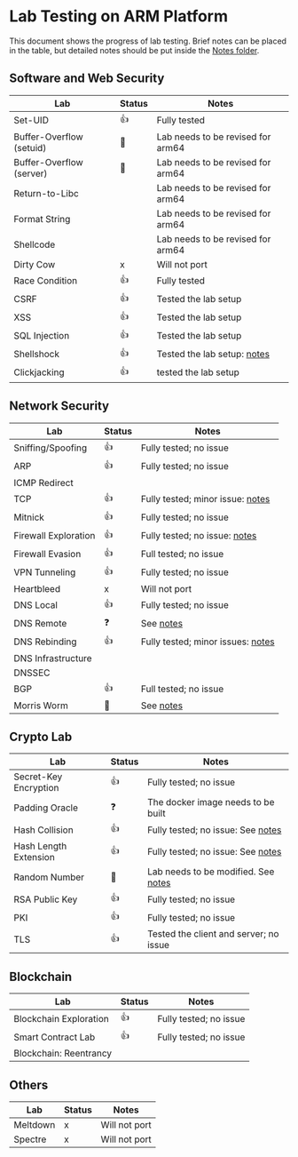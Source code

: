 # Lab Testing on ARM Platform

This document shows the progress of lab testing. 
Brief notes can be placed in the table, but detailed
notes should be put inside the [Notes folder](./Notes).

## Software and Web Security 

| Lab | Status | Notes |
| --- | --- | --- |
| Set-UID                   | :thumbsup: | Fully tested |
| Buffer-Overflow (setuid)  | :construction_worker:  | Lab needs to be revised for arm64 |
| Buffer-Overflow (server)  | :construction_worker:  | Lab needs to be revised for arm64 |
| Return-to-Libc  |      | Lab needs to be revised for arm64 |
| Format String   |      | Lab needs to be revised for arm64 |
| Shellcode       |     |  Lab needs to be revised for arm64 |
| Dirty Cow       |  x  | Will not port |
| Race Condition  | :thumbsup: |  Fully tested      |
| CSRF            | :thumbsup: | Tested the lab setup |
| XSS             | :thumbsup: | Tested the lab setup |
| SQL Injection   | :thumbsup: | Tested the lab setup |
| Shellshock      | :thumbsup: | Tested the lab setup: [notes](Notes/Shellshock.md) |
| Clickjacking    | :thumbsup: | tested the lab setup |

## Network Security 

| Lab | Status | Notes |
| --- | --- | --- |
| Sniffing/Spoofing | :thumbsup: | Fully tested; no issue |
| ARP               | :thumbsup: | Fully tested; no issue |
| ICMP Redirect     | | |
| TCP               | :thumbsup: | Fully tested; minor issue: [notes](Notes/Network_Security.md)|
| Mitnick           | :thumbsup: | Fully tested; no issue |
| Firewall Exploration | :thumbsup: | Fully tested; no issue: [notes](Notes/Network_Security.md) |
| Firewall Evasion  | :thumbsup: | Full tested; no issue  |
| VPN Tunneling     | :thumbsup: | Fully tested; no issue |
| Heartbleed        | x          | Will not port          |
| DNS Local         | :thumbsup: | Fully tested; no issue |
| DNS Remote        | :question: | See [notes](Notes/Network_Security.md) |
| DNS Rebinding     | :thumbsup: | Fully tested; minor issues: [notes](Notes/Network_Security.md) |
| DNS Infrastructure | | |
| DNSSEC | | |
| BGP | :thumbsup: | Full tested; no issue |
| Morris Worm | :construction_worker: | See [notes](Notes/Network_Security.md) |

## Crypto Lab 

| Lab | Status | Notes |
| --- | --- | --- |
| Secret-Key Encryption | :thumbsup: | Fully tested; no issue |
| Padding Oracle | :question: | The docker image needs to be built |
| Hash Collision | :thumbsup: | Fully tested; no issue: See [notes](Notes/Crypto.md) |
| Hash Length Extension | :thumbsup: | Fully tested; no issue: See [notes](Notes/Crypto.md) |
| Random Number | :construction_worker: | Lab needs to be modified. See [notes](Notes/Crypto.md) |
| RSA Public Key | :thumbsup: | Fully tested; no issue |
| PKI | :thumbsup: | Fully tested; no issue |
| TLS | :thumbsup: | Tested the client and server; no issue |


## Blockchain

| Lab | Status | Notes |
| --- | --- | --- |
| Blockchain Exploration | :thumbsup: | Fully tested; no issue |
| Smart Contract Lab | :thumbsup: | Fully tested; no issue |
| Blockchain: Reentrancy | | | 


## Others

| Lab | Status | Notes |
| --- | --- | --- |
| Meltdown | x | Will not port | 
| Spectre  | x | Will not port | 
